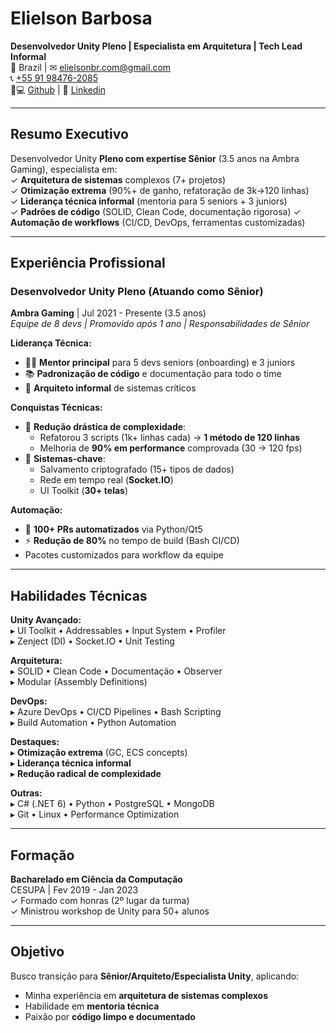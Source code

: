 # **Elielson Barbosa**  
**Desenvolvedor Unity Pleno | Especialista em Arquitetura | Tech Lead Informal**  
📍 Brazil | ✉ [elielsonbr.com@gmail.com](mailto:elielsonbr.com@gmail.com)  
📞 [+55 91 98476-2085](https://api.whatsapp.com/send/?phone=5591982350030)  
👨💻 [Github](https://github.com/Elielson68) | 👔 [Linkedin](https://www.linkedin.com/in/elielson-barbosa/)  

---

## **Resumo Executivo**  
Desenvolvedor Unity **Pleno com expertise Sênior** (3.5 anos na Ambra Gaming), especialista em:  
✓ **Arquitetura de sistemas** complexos (7+ projetos)  
✓ **Otimização extrema** (90%+ de ganho, refatoração de 3k→120 linhas)  
✓ **Liderança técnica informal** (mentoria para 5 seniors + 3 juniors)  
✓ **Padrões de código** (SOLID, Clean Code, documentação rigorosa)
✓ **Automação de workflows** (CI/CD, DevOps, ferramentas customizadas)  

---

## **Experiência Profissional**  

### **Desenvolvedor Unity Pleno (Atuando como Sênior)**  
**Ambra Gaming** | Jul 2021 - Presente (3.5 anos)  
*Equipe de 8 devs | Promovido após 1 ano | Responsabilidades de Sênior*  

**Liderança Técnica:**  
- 👨🏫 **Mentor principal** para 5 devs seniors (onboarding) e 3 juniors  
- 📚 **Padronização de código** e documentação para todo o time  
- 🧩 **Arquiteto informal** de sistemas críticos  

**Conquistas Técnicas:**  
- 🚀 **Redução drástica de complexidade**:  
  - Refatorou 3 scripts (1k+ linhas cada) → **1 método de 120 linhas**  
  - Melhoria de **90% em performance** comprovada (30 → 120 fps)  
- 🔐 **Sistemas-chave**:  
  - Salvamento criptografado (15+ tipos de dados)  
  - Rede em tempo real (**Socket.IO**)  
  - UI Toolkit (**30+ telas**)  

**Automação:**  
- 🤖 **100+ PRs automatizados** via Python/Qt5  
- ⚡ **Redução de 80%** no tempo de build (Bash CI/CD)
- Pacotes customizados para workflow da equipe

---

## **Habilidades Técnicas**  

**Unity Avançado:**  
▸ UI Toolkit • Addressables • Input System • Profiler  
▸ Zenject (DI) • Socket.IO • Unit Testing  

**Arquitetura:**  
▸ SOLID • Clean Code • Documentação • Observer  
▸ Modular (Assembly Definitions)  

**DevOps:**  
▸ Azure DevOps • CI/CD Pipelines • Bash Scripting  
▸ Build Automation • Python Automation  

**Destaques:**  
▸ **Otimização extrema** (GC, ECS concepts)  
▸ **Liderança técnica informal**  
▸ **Redução radical de complexidade**  

**Outras:**  
▸ C# (.NET 6) • Python • PostgreSQL • MongoDB  
▸ Git • Linux • Performance Optimization  

---

## **Formação**  
**Bacharelado em Ciência da Computação**  
CESUPA | Fev 2019 - Jan 2023  
✓ Formado com honras (2º lugar da turma)  
✓ Ministrou workshop de Unity para 50+ alunos  

---

## **Objetivo**  
Busco transição para **Sênior/Arquiteto/Especialista Unity**, aplicando:  
- Minha experiência em **arquitetura de sistemas complexos**  
- Habilidade em **mentoria técnica**  
- Paixão por **código limpo e documentado**  